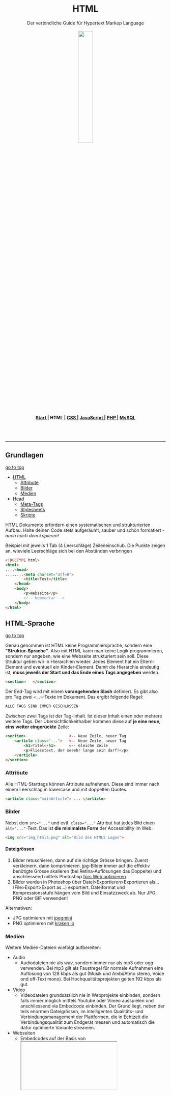 <h1 align="center">HTML</h1>

<div align="center">Der verbindliche Guide für Hypertext Markup Language</div>

<br>
<div align="center">
<img src="https://www.fhgr.ch/typo3conf/ext/sfptemplate/RootPage/Default/Resources/Public/Partials/Logo/Images/Logo.svg" width="30%">
</div>
<br>
<div align="center">
  <h4>
    <a href="../README.md">
      Start
    </a>
    <span> | </span>
    <span>
      HTML
    </span>
    <span> | </span>
    <a href="../css/CSS.md">
      CSS
    </a>
    <span> | </span>
    <a href="../js/JAVASCRIPT.md">
      JavaScript
    </a>
    <span> | </span>
    <a href="../php/PHP.md">
      PHP
    </a>
    <span> | </span>
    <a href="../mysql/MYSQL.md">
      MySQL
    </a>
  </h4>
</div>

<br><br>

-----

## Grundlagen

[go to top](#HTML)

- [HTML](#HTML-sprache)
  - [Attribute](#attribute)
  - [Bilder](#Bilder)
  - [Medien](#Medien)
- [Head](#head)
  - [Meta-Tags](#meta-tags)
  - [Stylesheets](#stylesheets)
  - [Skripte](#skripte)


HTML Dokumente erfordern einen systematischen und strukturierten Aufbau. Halte deinen Code stets aufgeräumt, sauber und schön formatiert - _auch nach dem kopieren_!

Beispiel mit jeweils 1 Tab (4 Leerschläge) Zeileneinschub. Die Punkte zeigen an, wieviele Leerschläge sich bei den Abständen verbringen

```html
<!DOCTYPE html>
<html>
....<head>
........<meta charset="utf=8">
        <title>Test</title>
    </head>
    <body>
        <p>Webseite</p>
        <!-- Kommentar -->
    </body>
</html>
```

## HTML-Sprache

[go to top](#HTML)

Genau genommen ist HTML keine Programmiersprache, sondern eine **"Struktur-Sprache"**. Also mit HTML kann man keine Logik programmieren, sondern nur angeben, wie eine Webseite strukturiert sein soll. Diese Struktur geben wir in Hierarchien wieder. Jedes Element hat ein Eltern-Element und eventuell ein Kinder-Element. Damit die Hierarchie eindeutig ist, **muss jeweils der Start und das Ende eines Tags angegeben** werden.

```html
<section>   </section>
```

Der End-Tag wird mit einem **vorangehenden Slash** definiert. Es gibt also pro Tag zwei ``<..>``-Texte im Dokument. Das ergibt folgende Regel:

```html
ALLE TAGS SIND IMMER GESCHLOSSEN
```

Zwischen zwei Tags ist der Tag-Inhalt. Ist dieser Inhalt einen oder mehrere weitere Tags. Der Übersichtlichkeithalber kommen diese auf **je eine neue, eins weiter eingerückte** Zeile:

```html
<section>                   <-- Neue Zeile, neuer Tag
    <article class="...">   <-- Neue Zeile, neuer Tag
        <h1>Titel</h1>      <-- Gleiche Zeile
        <p>Fliesstext, der seeehr lange sein darf!</p>
    </article>
</section>
```

### Attribute

Alle HTML-Starttags können Attribute aufnehmen. Diese sind immer nach einem Leerschlag in lowercase und mit doppelten Quotes.

```html
<article class="mainArticle"> ... </article>
```

### Bilder

Nebst dem ``src="..."`` und evtl. ``class="..."`` Attribut hat jedes Bild einen ``alt="..."``-Text. Das ist **die minimalste Form** der Accessibility im Web.

```html
<img src="img_html5.png" alt="Bild des HTML5 Logos">
```

#### Dateigrössen
1. Bilder retuschieren, dann auf die richtige Grösse bringen. Zuerst verkleinern, dann komprimieren. jpg-Bilder immer auf die effektiv benötigte Grösse skalieren (bei Retina-Auflösungen das Doppelte) und anschliessend mittels Photoshop [fürs Web optimieren](https://helpx.adobe.com/ch_de/photoshop-elements/using/optimizing-images.html).
2. Bilder werden in Photoshop über Datei>Exportieren>Exportieren als… (File>Export>Export as…) exportiert. Dateiformat und Kompressionsstufe hängen vom Bild und Einsatzzweck ab. Nur JPG, PNG oder GIF verwenden!

Alternativen:
- JPG optimieren mit [jpegmini](https://www.jpegmini.com/)
- PNG optimieren mit [kraken.io](https://kraken.io/)

### Medien

Weitere Medien-Dateien wiefolgt aufbereiten:
- Audio
  - Audiodateien nie als wav, sondern immer nur als mp3 oder ogg verwenden. Bei mp3 gilt als Faustregel für normale Aufnahmen eine Auflösung von 128 kbps als gut (Musik und Ambi/Atmo stereo, Voice ond off-Text mono). Bei Hochqualitätsprojekten gelten 192 kbps als gut.
- Video
  - Videodateien grundsätzlich nie in Webprojekte einbinden, sondern falls immer möglich mittels Youtube oder Vimeo ausspielen und anschliessend via Embedcode einbinden. Der Grund liegt, neben der teils enormen Dateigrössen, im intelligenten Qualitäts- und Verbindungsmanagement der Plattformen, die in Echtzeit die Verbindungsqualität zum Endgerät messen und automatisch die dafür optimierte Variante streamen.
- Webseiten
  - Embedcodes auf der Basis von <iframe> sind per se nicht responsiv. Mit dem nachstehenden CSS-Hack aber (zusätzliches Elternelement <div> der Klasse "videocontainer") kann jeder iFrame ohne weiteres responsiv gemacht werden.

```css
/* Responsive Video */ 
.videocontainer { 
  position: relative; 
  padding-bottom: 56.25%; /* ratio 16x9 */ 
  height: 0; 
  overflow: hidden; 
  width: 100%; 
  height: auto; 
}

.videocontainer iframe { 
  position: absolute; 
  top: 0; 
  left: 0; 
  width: 100%; 
  height: 100%; 
  border: 0; 
}
```


## Head

[go to top](#HTML)

Im Head werden Seiteneigenschaften und weitere Dateien eingebunden.

### Meta-Tags

[Meta tags - w3schools](https://www.w3schools.com/html/html_head.asp)

Die Metadaten werden genutzt, das HTML-File besser zu spezifizieren (Stichwort: SEO).Zwei wichtige - und in jedem Dokument vorhandene - Metatags sind:

```html
<meta charset="UTF-8">
<meta name="viewport" content="width=device-width, initial-scale=1.0">
```

### Stylesheets

[Stylesheets - w3schools](https://www.w3schools.com/tags/att_link_rel.asp)

Eine wichtige Funktion des HTML-Heads ist das Einbinden der Stylesheets. Jeder Link-Tag hat ein rel=".. ." das die Beziehung (relationship) zwischen den Dokumenten beschreibt.

```html
<link rel="stylesheet" type="text/css" href="theme.css">
```

In grösseren Projekten gibt es viele Stylesheets. Da empfiehlt sich folgende Reihenfolge in einem externen File (siehe Kapitel CSS - FIles einbinden):
1. Bootstrap
2. Frameworks (CDN)
3. Schriften
4. Eigene Stylesheets

### Skripte

[Skripte - w3schools](https://www.w3schools.com/tags/tag_script.asp)

Um einer Webseite interaktivität zu verleihen, werden Skripte eingebunden. Diese werden als letzte Elemente vor dem </body>-Tag eingebunden, da zu diesem Zeitpunkt die ganze Webseite schon steht (DOM ist vollständig).

```html
<body>
    <!-- Viel HTML-Code -->
    <script src="bootstrap.min.js"></script>
    <script src="..."></script>
</body>
```

Auch bei den Skripten spielt die Reihenfolge eine Rolle. Empfehlenswert ist folgende:
1. Bootstrap
2. Frameworks
3. Eigene Skripte


----

<div align="center">
  <h4>Besten Dank für deine Aufmerksamkeit!</h4>
  
  Wenn du Anmerkungen zu den obigen Coding-Conentions hast, so schreibe eine [Mail](mailto:samuel.rhyner@fhgr.ch).
</div>